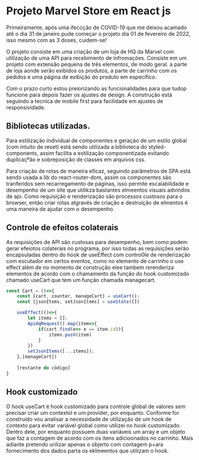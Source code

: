 # Projeto Marvel Store em React js

Primeiramente, após uma ifeccção de COVID-19 que me deixou acamado até o dia 31 de janeiro pude começar o projeto dia 01 de fevereiro de 2022, isso mesmo com as 3 doses, cuidem-se!

O projeto consiste em uma  criação de um loja de HQ da Marvel com utilização de uma API para recebimento de infromações. Consiste em um projeto com extensão pequena de três elementos, de modo geral. a parte de loja aonde serão exibidos os produtos, a parte de carrinho com os pedidos e uma página de exibição do produto em específico. 

Com o prazo curto estou preiorizando as funcionalidades para que tudop funcione para depois fazer os ajustes de design. A construção está seguindo a tecnica de mobile first para facilidade em ajustes de responsividade.

## Bibliotecas utilizadas.
Para estilização individual de componentes e geração de um estilo global (com intuito de reset) está sendo utilizada a biblioteca do styled-components, assim facilita a estilização componentizada evitando duplicaçºão e sobreposição de classes em arquivos css.

Para criação de rotas de maneira eficaz, seguindo parâmetros de SPA está sendo usada a lib do react-router-dom, assim os componentes são tranferidos sem recarregamento de páginas, isso permite escalabilidade e desempenho de um site que utilikza bastantes elmeentos visuais advindos de api. Como requisição e renderização são processos custosos para o browser, então criar rotas atgravés de criação e destruição de elmentos é uma maneira de ajudar com o desempenho.

## Controle de efeitos colaterais

As requisições de API são custosas para desempenho, bem como podem gerar efeiotos colaterais no programa, por isso todas as requisições serão encapsuladas dentro do hook de useEffect com contro0le de renderização com escutador em certos eventos, como no elemento de carrinho o use effect além de no momento de construção elee tambem rerenderiza elementos de acordo com o chamamento da função do hook customizado chamado useCart que tem um função chamada managecart.
```javascript
const Cart = ()=>{
    const [cart, counter, manageCart] = useCart();
    const [jsonItems, setJsonItems] = useState([])

    useEffect(()=>{
        let items = [];
        ApiHqRequest().map(item=>{
            if(cart.find(e=> e == item.id)){
                items.push(item)
            }
        })
        setJsonItems([...items]);
    },[manageCart])
    
    [restante do código]
}
```
## Hook customizado

O hook useCart é hook customizado para controle global de valores sem precisar criar um contextol e um provider, por enquanto. Conforme for construído vou analisar a necessidade de utilização de um hook de contexto para evitar variável global como utilizei no hook customizado. Dentro dele, por enquanto possuem duas variáveis um array e um objeto que faz a contagem de acordo com os itens adicioonados no carrinho. Mais adiante pretendo urilizar apenas o objerto com contagem p+ara fornecimento dos dados parta os eklmeentos que utilizam o hook.
